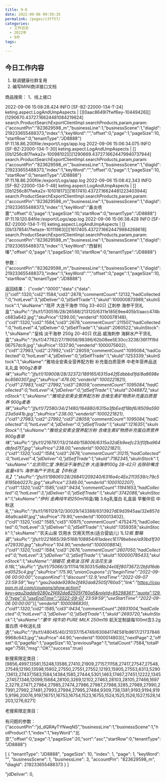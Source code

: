 ```yaml
---
title: 9-6
date: 2022-09-06 09:59:35
permalink: /pages/c3ff57/
categories:
  - 工作日志
  - 2022年
  - 9月
tags:
  - 
---
```


## 今日工作内容
1. 联调健康社群复用
2. 编写MINI商详接口文档

商品搜索：
1、线上接口

2022-09-06 15:08:28.424 INFO  [SF-BZ-22000-134-T-24] keting.aspect.LogAndUmpAspects | [][0aac8649l7fwf6ey-10449426][][1290670.43727.16624481084219824] search.ProductSearchExportClientImpl.searchProducts,param,param:{"accountPin":"823629598_m","businessLine":1,"businessScene":1,"diagId":219233655488373,"index":1,"keyWord":"","offset":0,"page":1,"pageSize":10,"startRow":0,"tenantType":"JD8888"}
IP:11.18.86.200file:/export/Logs/app.log
2022-09-06 15:06:34.075 INFO  [SF-BZ-22000-134-T-30] keting.aspect.LogAndUmpAspects | [][0b1256c8l7fwka2x-10098102][][1290669.43727.16624479940737944] search.ProductSearchExportClientImpl.searchProducts,param,param:{"accountPin":"823629598_m","businessLine":1,"businessScene":1,"diagId":219233655488373,"index":1,"keyWord":"","offset":0,"page":1,"pageSize":10,"startRow":0,"tenantType":"JD8888"}
IP:11.18.86.200file:/export/Logs/app.log
2022-09-06 15:08:42.343 INFO  [SF-BZ-22000-134-T-48] keting.aspect.LogAndUmpAspects | [][0b1256c8l7fwka2x-10101817][][1617410.43727.16624481223403944] search.ProductSearchExportClientImpl.searchProducts,param,param:{"accountPin":"823629598_m","businessLine":1,"businessScene":1,"diagId":219233655488373,"index":1,"keyWord":"鼻炎喷雾","offset":0,"page":1,"pageSize":10,"startRow":0,"tenantType":"JD8888"}
IP:11.19.120.84file:/export/Logs/app.log
2022-09-06 15:06:38.428 INFO  [SF-BZ-22000-134-T-11] keting.aspect.LogAndUmpAspects | [][0b137854l7fwtaze-10111963][][1617405.43727.16624479984268618] search.ProductSearchExportClientImpl.searchProducts,param,param:{"accountPin":"823629598_m","businessLine":1,"businessScene":1,"diagId":219233655488373,"index":1,"keyWord":"西替利嗪","offset":0,"page":1,"pageSize":10,"startRow":0,"tenantType":"JD8888"}


参数：
{"accountPin":"823629598_m","businessLine":1,"businessScene":1,"diagId":219233655488373,"index":1,"keyWord":"","offset":0,"page":1,"pageSize":10,"startRow":0,"tenantType":"JD8888"}

返回结果：
{"code":"0000","data":{"data":[{"cid1":1320,"cid2":1584,"cid3":2678,"commentCount":12132,"hadCollected":0,"hotLevel":3,"jdDeliver":0,"jdSelfTrade":1,"skuId":100000873989,"skuInStock":1,"skuName":"晓芹 大连干海参 110g 33-40只 辽刺参 海参干货礼盒","skuPic":"jfs/t1/130516/28/26588/213120/6311e185E9ee405b1/aacc474bc683a642.jpg","skuPrice":1299.00,"venderId":1000078148},{"cid1":1320,"cid2":1584,"cid3":2678,"commentCount":211507,"hadCollected":0,"hotLevel":4,"jdDeliver":0,"jdSelfTrade":1,"skuId":2060522,"skuInStock":1,"skuName":"皇纯 淡干海参 250g 20-40只 优品 威海刺参 海鲜水产干货礼盒","skuPic":"jfs/t1/47762/27/19058/98386/62b08ee5E30cc3238/36f7f19d06757dc9.jpg","skuPrice":1337.90,"venderId":1000075602},{"cid1":27983,"cid2":27992,"cid3":28059,"commentCount":1095084,"hadCollected":0,"hotLevel":4,"jdDeliver":0,"jdSelfTrade":1,"skuId":1253339,"skuInStock":1,"skuName":"雅培全安素全营养配方粉 补充蛋白质营养 中老年营养品送礼礼盒 900g*2香草味","skuPic":"jfs/t1/109008/28/32372/189165/6315a42fEdbbbd1fd/8a8698ebc8560307.jpg","skuPrice":476.00,"venderId":1000221821},{"cid1":27983,"cid2":27992,"cid3":28059,"commentCount":1095084,"hadCollected":0,"hotLevel":4,"jdDeliver":0,"jdSelfTrade":1,"skuId":2048872,"skuInStock":1,"skuName":"雅培全安素全营养配方粉 含维生素矿物质补充蛋白质营养 900g麦香味","skuPic":"jfs/t1/72580/34/21480/164880/6315a3fbEedf18bf6/8509a59023a5d41b.jpg","skuPrice":238.00,"venderId":1000221821},{"cid1":27983,"cid2":27992,"cid3":28059,"commentCount":1095084,"hadCollected":0,"hotLevel":4,"jdDeliver":0,"jdSelfTrade":1,"skuId":1216351,"skuInStock":1,"skuName":"雅培全安素全营养配方粉 含维生素矿物质补充蛋白质营养 900g香草味","skuPic":"jfs/t1/216797/13/21449/158006/6315a32dEb9eefc23/f0fba964dbfed7f7.jpg","skuPrice":238.00,"venderId":1000221821},{"cid1":1320,"cid2":1584,"cid3":2678,"commentCount":31215,"hadCollected":0,"hotLevel":4,"jdDeliver":0,"jdSelfTrade":1,"skuId":7182345,"skuInStock":1,"skuName":"北京同仁堂 净制淡干海参辽参 大连海参100g 28-42只 去除砂嘴含盐量≤8% 海参海产干货礼盒【中秋送礼】","skuPic":"jfs/t1/198061/28/26841/209240/6316a4c4Ee2113539/c79c58195bb0227c.jpg","skuPrice":2349.00,"venderId":1000102207},{"cid1":1320,"cid2":1585,"cid3":9434,"commentCount":11941653,"hadCollected":0,"hotLevel":3,"jdDeliver":0,"jdSelfTrade":1,"skuId":3742086,"skuInStock":1,"skuName":"伊利 金典纯牛奶250ml*16盒/箱 3.6g乳蛋白 礼盒装 早餐伴侣 中秋送礼","skuPic":"jfs/t1/161129/12/30029/143388/6313927dE9d3945aa/32e857d46a9cad4f.jpg","skuPrice":79.90,"venderId":1000013402},{"cid1":1320,"cid2":1585,"cid3":10975,"commentCount":4752475,"hadCollected":0,"hotLevel":3,"jdDeliver":0,"jdSelfTrade":1,"skuId":1359359,"skuInStock":1,"skuName":"农夫山泉 饮用水 饮用天然水(适合婴幼儿) 1L*12瓶 整箱装","skuPic":"jfs/t1/221665/39/5168/108854/61adeec1E179bebee/a93bd1f30e729330.jpg","skuPrice":104.90,"venderId":1000008814},{"cid1":1320,"cid2":1584,"cid3":2676,"commentCount":2607050,"hadCollected":0,"hotLevel":3,"jdDeliver":0,"jdSelfTrade":1,"skuId":100000785433,"skuInStock":1,"skuName":"胡姬花 食用油 压榨 古法花生油6.18L","skuPic":"jfs/t1/75066/3/11114/163031/5d8b24e0Ef8073672/2bfd16dbed0525c4.jpg","skuPrice":175.90,"unionCoupons":[{"beginTime":"2022-09-06 00:00:00","couponKind":1,"discount":12.9,"endTime":"2022-09-07 23:59:59","key":"gau2iadde9280e2f492da82505f760a5","link":"https://coupon.m.jd.com/coupons/show.action?key=gau2iadde9280e2f492da82505f760a5&roleId=85298361","quota":129.0,"type":0,"useEndTime":"2022-09-07 23:59:59","useStartTime":"2022-09-06 00:00:00"}],"venderId":1000086830},{"cid1":1320,"cid2":1585,"cid3":9434,"commentCount":26931004,"hadCollected":0,"hotLevel":3,"jdDeliver":0,"jdSelfTrade":1,"skuId":2693720,"skuInStock":1,"skuName":"蒙牛 纯牛奶 PURE MILK 250ml*16 航天定制装每100ml含3.2g蛋白质 中秋送礼佳选","skuPic":"jfs/t1/48045/40/21037/154749/63084174E581b9617/217378469968c643.jpg","skuPrice":44.90,"venderId":1000014803}],"nextPage":2,"offset":0,"pageNo":1,"pageSize":10,"previousPage":1,"totalCount":7584,"totalPage":759},"msg":"OK","success":true}


新搜索限定类目：
[9856,4997,13581,15248,13586,27410,21909,27157,11158,27417,27547,27548,27549,12190,13598,15902,27550,27551,27552,12193,15905,27553,6313,5290,13613,27437,1583,1584,14384,1585,27444,5301,1463,17467,27451,12222,1345,27457,1346,12099,15684,28100,3269,12102,27463,28103,28105,27466,16972,3279,27471,27984,27985,27474,27986,27987,27988,3285,27989,27990,27991,27992,27481,27993,27994,27995,27484,9309,738,1381,9193,9194,9195,9196,20076,9197,16751,16753,16754,1523,16755,1524,1525,1526,1527,1528,14203,1276,6271]


老搜索限定类目：


有问题的参数：
{"accountPin":"jd_dQRAyTYNwqNS","businessLine":1,"businessScene":1,"hotProduct":1,"index":1,"keyWord":"北京","offset":0,"page":1,"pageSize":20,"sort":"asc","startRow":0,"tenantType":"JD8888"}


[
  {
    "tenantType": "JD8888",
    "pageSize": 10,
    "index": 1,
    "page": 1,
    "keyWord": "",
    "businessScene": 1,
    "businessLine": 3,
    "accountPin": "823629598_m",
    "diagId": 219233655488373
  }
]


"jdDeliver": 0,








